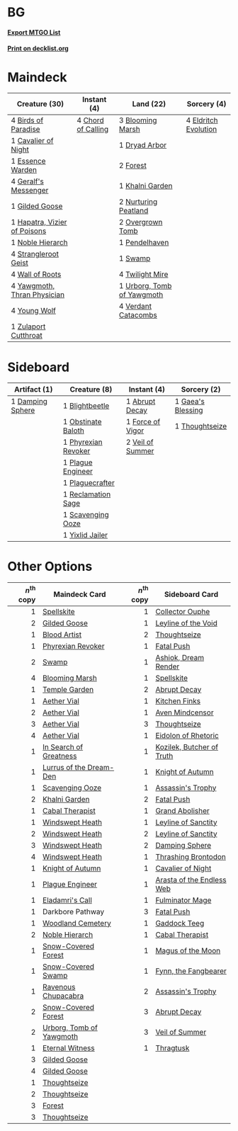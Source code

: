 # BG

#### [Export MTGO List](../collection/BG/BG.txt)
#### [Print on decklist.org](http://decklist.org/?deckmain=4%09Birds%20of%20Paradise%0A3%09Blooming%20Marsh%0A1%09Cavalier%20of%20Night%0A4%09Chord%20of%20Calling%0A1%09Dryad%20Arbor%0A4%09Eldritch%20Evolution%0A1%09Essence%20Warden%0A2%09Forest%0A4%09Geralf's%20Messenger%0A1%09Gilded%20Goose%0A1%09Hapatra,%20Vizier%20of%20Poisons%0A1%09Khalni%20Garden%0A1%09Noble%20Hierarch%0A2%09Nurturing%20Peatland%0A2%09Overgrown%20Tomb%0A1%09Pendelhaven%0A4%09Strangleroot%20Geist%0A1%09Swamp%0A4%09Twilight%20Mire%0A1%09Urborg,%20Tomb%20of%20Yawgmoth%0A4%09Verdant%20Catacombs%0A4%09Wall%20of%20Roots%0A4%09Yawgmoth,%20Thran%20Physician%0A4%09Young%20Wolf%0A1%09Zulaport%20Cutthroat&deckside=1%09Abrupt%20Decay%0A1%09Blightbeetle%0A1%09Damping%20Sphere%0A1%09Force%20of%20Vigor%0A1%09Gaea's%20Blessing%0A1%09Obstinate%20Baloth%0A1%09Phyrexian%20Revoker%0A1%09Plague%20Engineer%0A1%09Plaguecrafter%0A1%09Reclamation%20Sage%0A1%09Scavenging%20Ooze%0A1%09Thoughtseize%0A2%09Veil%20of%20Summer%0A1%09Yixlid%20Jailer)
# Maindeck

|                                             Creature (30)                                             |                                         Instant (4)                                         |                                              Land (22)                                              |                                          Sorcery (4)                                          |
|-------------------------------------------------------------------------------------------------------|---------------------------------------------------------------------------------------------|-----------------------------------------------------------------------------------------------------|-----------------------------------------------------------------------------------------------|
|4 [Birds of Paradise](http://gatherer.wizards.com/Pages/Card/Details.aspx?multiverseid=129906)         |4 [Chord of Calling](http://gatherer.wizards.com/Pages/Card/Details.aspx?multiverseid=383209)|3 [Blooming Marsh](http://gatherer.wizards.com/Pages/Card/Details.aspx?multiverseid=417816)          |4 [Eldritch Evolution](http://gatherer.wizards.com/Pages/Card/Details.aspx?multiverseid=414456)|
|1 [Cavalier of Night](http://gatherer.wizards.com/Pages/Card/Details.aspx?multiverseid=466848)         |                                                                                             |1 [Dryad Arbor](http://gatherer.wizards.com/Pages/Card/Details.aspx?multiverseid=136196)             |                                                                                               |
|1 [Essence Warden](http://gatherer.wizards.com/Pages/Card/Details.aspx?multiverseid=389505)            |                                                                                             |2 [Forest](http://gatherer.wizards.com/Pages/Card/Details.aspx?multiverseid=439860)                  |                                                                                               |
|4 [Geralf's Messenger](http://gatherer.wizards.com/Pages/Card/Details.aspx?multiverseid=243250)        |                                                                                             |1 [Khalni Garden](http://gatherer.wizards.com/Pages/Card/Details.aspx?multiverseid=220535)           |                                                                                               |
|1 [Gilded Goose](http://gatherer.wizards.com/Pages/Card/Details.aspx?multiverseid=473122)              |                                                                                             |2 [Nurturing Peatland](http://gatherer.wizards.com/Pages/Card/Details.aspx?multiverseid=464192)      |                                                                                               |
|1 [Hapatra, Vizier of Poisons](http://gatherer.wizards.com/Pages/Card/Details.aspx?multiverseid=426901)|                                                                                             |2 [Overgrown Tomb](http://gatherer.wizards.com/Pages/Card/Details.aspx?multiverseid=405103)          |                                                                                               |
|1 [Noble Hierarch](http://gatherer.wizards.com/Pages/Card/Details.aspx?multiverseid=179434)            |                                                                                             |1 [Pendelhaven](http://gatherer.wizards.com/Pages/Card/Details.aspx?multiverseid=442233)             |                                                                                               |
|4 [Strangleroot Geist](http://gatherer.wizards.com/Pages/Card/Details.aspx?multiverseid=262671)        |                                                                                             |1 [Swamp](http://gatherer.wizards.com/Pages/Card/Details.aspx?multiverseid=439858)                   |                                                                                               |
|4 [Wall of Roots](http://gatherer.wizards.com/Pages/Card/Details.aspx?multiverseid=220566)             |                                                                                             |4 [Twilight Mire](http://gatherer.wizards.com/Pages/Card/Details.aspx?multiverseid=442237)           |                                                                                               |
|4 [Yawgmoth, Thran Physician](http://gatherer.wizards.com/Pages/Card/Details.aspx?multiverseid=464065) |                                                                                             |1 [Urborg, Tomb of Yawgmoth](http://gatherer.wizards.com/Pages/Card/Details.aspx?multiverseid=383425)|                                                                                               |
|4 [Young Wolf](http://gatherer.wizards.com/Pages/Card/Details.aspx?multiverseid=262872)                |                                                                                             |4 [Verdant Catacombs](http://gatherer.wizards.com/Pages/Card/Details.aspx?multiverseid=405113)       |                                                                                               |
|1 [Zulaport Cutthroat](http://gatherer.wizards.com/Pages/Card/Details.aspx?multiverseid=442106)        |                                                                                             |                                                                                                     |                                                                                               |


# Sideboard

|                                       Artifact (1)                                        |                                         Creature (8)                                         |                                        Instant (4)                                        |                                        Sorcery (2)                                         |
|-------------------------------------------------------------------------------------------|----------------------------------------------------------------------------------------------|-------------------------------------------------------------------------------------------|--------------------------------------------------------------------------------------------|
|1 [Damping Sphere](http://gatherer.wizards.com/Pages/Card/Details.aspx?multiverseid=443101)|1 [Blightbeetle](http://gatherer.wizards.com/Pages/Card/Details.aspx?multiverseid=466841)     |1 [Abrupt Decay](http://gatherer.wizards.com/Pages/Card/Details.aspx?multiverseid=456061)  |1 [Gaea's Blessing](http://gatherer.wizards.com/Pages/Card/Details.aspx?multiverseid=417433)|
|                                                                                           |1 [Obstinate Baloth](http://gatherer.wizards.com/Pages/Card/Details.aspx?multiverseid=438745) |1 [Force of Vigor](http://gatherer.wizards.com/Pages/Card/Details.aspx?multiverseid=464113)|1 [Thoughtseize](http://gatherer.wizards.com/Pages/Card/Details.aspx?multiverseid=438676)   |
|                                                                                           |1 [Phyrexian Revoker](http://gatherer.wizards.com/Pages/Card/Details.aspx?multiverseid=383343)|2 [Veil of Summer](http://gatherer.wizards.com/Pages/Card/Details.aspx?multiverseid=466952)|                                                                                            |
|                                                                                           |1 [Plague Engineer](http://gatherer.wizards.com/Pages/Card/Details.aspx?multiverseid=464049)  |                                                                                           |                                                                                            |
|                                                                                           |1 [Plaguecrafter](http://gatherer.wizards.com/Pages/Card/Details.aspx?multiverseid=452832)    |                                                                                           |                                                                                            |
|                                                                                           |1 [Reclamation Sage](http://gatherer.wizards.com/Pages/Card/Details.aspx?multiverseid=389651) |                                                                                           |                                                                                            |
|                                                                                           |1 [Scavenging Ooze](http://gatherer.wizards.com/Pages/Card/Details.aspx?multiverseid=420783)  |                                                                                           |                                                                                            |
|                                                                                           |1 [Yixlid Jailer](http://gatherer.wizards.com/Pages/Card/Details.aspx?multiverseid=130702)    |                                                                                           |                                                                                            |


# Other Options

|*n*<sup>th</sup> copy|                                           Maindeck Card                                           |*n*<sup>th</sup> copy|                                           Sideboard Card                                           |
|--------------------:|---------------------------------------------------------------------------------------------------|--------------------:|----------------------------------------------------------------------------------------------------|
|                    1|[Spellskite](http://gatherer.wizards.com/Pages/Card/Details.aspx?multiverseid=397743)              |                    1|[Collector Ouphe](http://gatherer.wizards.com/Pages/Card/Details.aspx?multiverseid=464107)          |
|                    2|[Gilded Goose](http://gatherer.wizards.com/Pages/Card/Details.aspx?multiverseid=473122)            |                    1|[Leyline of the Void](http://gatherer.wizards.com/Pages/Card/Details.aspx?multiverseid=107682)      |
|                    1|[Blood Artist](http://gatherer.wizards.com/Pages/Card/Details.aspx?multiverseid=240178)            |                    2|[Thoughtseize](http://gatherer.wizards.com/Pages/Card/Details.aspx?multiverseid=438676)             |
|                    1|[Phyrexian Revoker](http://gatherer.wizards.com/Pages/Card/Details.aspx?multiverseid=383343)       |                    1|[Fatal Push](http://gatherer.wizards.com/Pages/Card/Details.aspx?multiverseid=423724)               |
|                    2|[Swamp](http://gatherer.wizards.com/Pages/Card/Details.aspx?multiverseid=439858)                   |                    1|[Ashiok, Dream Render](http://gatherer.wizards.com/Pages/Card/Details.aspx?multiverseid=461155)     |
|                    4|[Blooming Marsh](http://gatherer.wizards.com/Pages/Card/Details.aspx?multiverseid=417816)          |                    1|[Spellskite](http://gatherer.wizards.com/Pages/Card/Details.aspx?multiverseid=397743)               |
|                    1|[Temple Garden](http://gatherer.wizards.com/Pages/Card/Details.aspx?multiverseid=405112)           |                    2|[Abrupt Decay](http://gatherer.wizards.com/Pages/Card/Details.aspx?multiverseid=456061)             |
|                    1|[Aether Vial](http://gatherer.wizards.com/Pages/Card/Details.aspx?multiverseid=48146)              |                    1|[Kitchen Finks](http://gatherer.wizards.com/Pages/Card/Details.aspx?multiverseid=370458)            |
|                    2|[Aether Vial](http://gatherer.wizards.com/Pages/Card/Details.aspx?multiverseid=48146)              |                    1|[Aven Mindcensor](http://gatherer.wizards.com/Pages/Card/Details.aspx?multiverseid=426707)          |
|                    3|[Aether Vial](http://gatherer.wizards.com/Pages/Card/Details.aspx?multiverseid=48146)              |                    3|[Thoughtseize](http://gatherer.wizards.com/Pages/Card/Details.aspx?multiverseid=438676)             |
|                    4|[Aether Vial](http://gatherer.wizards.com/Pages/Card/Details.aspx?multiverseid=48146)              |                    1|[Eidolon of Rhetoric](http://gatherer.wizards.com/Pages/Card/Details.aspx?multiverseid=380409)      |
|                    1|[In Search of Greatness](http://gatherer.wizards.com/Pages/Card/Details.aspx?multiverseid=503791)  |                    1|[Kozilek, Butcher of Truth](http://gatherer.wizards.com/Pages/Card/Details.aspx?multiverseid=397668)|
|                    1|[Lurrus of the Dream-Den](http://gatherer.wizards.com/Pages/Card/Details.aspx?multiverseid=479746) |                    1|[Knight of Autumn](http://gatherer.wizards.com/Pages/Card/Details.aspx?multiverseid=452933)         |
|                    1|[Scavenging Ooze](http://gatherer.wizards.com/Pages/Card/Details.aspx?multiverseid=420783)         |                    1|[Assassin's Trophy](http://gatherer.wizards.com/Pages/Card/Details.aspx?multiverseid=452902)        |
|                    2|[Khalni Garden](http://gatherer.wizards.com/Pages/Card/Details.aspx?multiverseid=220535)           |                    2|[Fatal Push](http://gatherer.wizards.com/Pages/Card/Details.aspx?multiverseid=423724)               |
|                    1|[Cabal Therapist](http://gatherer.wizards.com/Pages/Card/Details.aspx?multiverseid=464029)         |                    1|[Grand Abolisher](http://gatherer.wizards.com/Pages/Card/Details.aspx?multiverseid=389538)          |
|                    1|[Windswept Heath](http://gatherer.wizards.com/Pages/Card/Details.aspx?multiverseid=405115)         |                    1|[Leyline of Sanctity](http://gatherer.wizards.com/Pages/Card/Details.aspx?multiverseid=204993)      |
|                    2|[Windswept Heath](http://gatherer.wizards.com/Pages/Card/Details.aspx?multiverseid=405115)         |                    2|[Leyline of Sanctity](http://gatherer.wizards.com/Pages/Card/Details.aspx?multiverseid=204993)      |
|                    3|[Windswept Heath](http://gatherer.wizards.com/Pages/Card/Details.aspx?multiverseid=405115)         |                    2|[Damping Sphere](http://gatherer.wizards.com/Pages/Card/Details.aspx?multiverseid=443101)           |
|                    4|[Windswept Heath](http://gatherer.wizards.com/Pages/Card/Details.aspx?multiverseid=405115)         |                    1|[Thrashing Brontodon](http://gatherer.wizards.com/Pages/Card/Details.aspx?multiverseid=456570)      |
|                    1|[Knight of Autumn](http://gatherer.wizards.com/Pages/Card/Details.aspx?multiverseid=452933)        |                    1|[Cavalier of Night](http://gatherer.wizards.com/Pages/Card/Details.aspx?multiverseid=466848)        |
|                    1|[Plague Engineer](http://gatherer.wizards.com/Pages/Card/Details.aspx?multiverseid=464049)         |                    1|[Arasta of the Endless Web](http://gatherer.wizards.com/Pages/Card/Details.aspx?multiverseid=476416)|
|                    1|[Eladamri's Call](http://gatherer.wizards.com/Pages/Card/Details.aspx?multiverseid=442192)         |                    1|[Fulminator Mage](http://gatherer.wizards.com/Pages/Card/Details.aspx?multiverseid=397686)          |
|                    1|Darkbore Pathway                                                                                   |                    3|[Fatal Push](http://gatherer.wizards.com/Pages/Card/Details.aspx?multiverseid=423724)               |
|                    1|[Woodland Cemetery](http://gatherer.wizards.com/Pages/Card/Details.aspx?multiverseid=443136)       |                    1|[Gaddock Teeg](http://gatherer.wizards.com/Pages/Card/Details.aspx?multiverseid=140188)             |
|                    2|[Noble Hierarch](http://gatherer.wizards.com/Pages/Card/Details.aspx?multiverseid=179434)          |                    1|[Cabal Therapist](http://gatherer.wizards.com/Pages/Card/Details.aspx?multiverseid=464029)          |
|                    1|[Snow-Covered Forest](http://gatherer.wizards.com/Pages/Card/Details.aspx?multiverseid=121192)     |                    1|[Magus of the Moon](http://gatherer.wizards.com/Pages/Card/Details.aspx?multiverseid=136152)        |
|                    1|[Snow-Covered Swamp](http://gatherer.wizards.com/Pages/Card/Details.aspx?multiverseid=121256)      |                    1|[Fynn, the Fangbearer](http://gatherer.wizards.com/Pages/Card/Details.aspx?multiverseid=503784)     |
|                    1|[Ravenous Chupacabra](http://gatherer.wizards.com/Pages/Card/Details.aspx?multiverseid=442093)     |                    2|[Assassin's Trophy](http://gatherer.wizards.com/Pages/Card/Details.aspx?multiverseid=452902)        |
|                    2|[Snow-Covered Forest](http://gatherer.wizards.com/Pages/Card/Details.aspx?multiverseid=121192)     |                    3|[Abrupt Decay](http://gatherer.wizards.com/Pages/Card/Details.aspx?multiverseid=456061)             |
|                    2|[Urborg, Tomb of Yawgmoth](http://gatherer.wizards.com/Pages/Card/Details.aspx?multiverseid=383425)|                    3|[Veil of Summer](http://gatherer.wizards.com/Pages/Card/Details.aspx?multiverseid=466952)           |
|                    1|[Eternal Witness](http://gatherer.wizards.com/Pages/Card/Details.aspx?multiverseid=51628)          |                    1|[Thragtusk](http://gatherer.wizards.com/Pages/Card/Details.aspx?multiverseid=430614)                |
|                    3|[Gilded Goose](http://gatherer.wizards.com/Pages/Card/Details.aspx?multiverseid=473122)            |                     |                                                                                                    |
|                    4|[Gilded Goose](http://gatherer.wizards.com/Pages/Card/Details.aspx?multiverseid=473122)            |                     |                                                                                                    |
|                    1|[Thoughtseize](http://gatherer.wizards.com/Pages/Card/Details.aspx?multiverseid=438676)            |                     |                                                                                                    |
|                    2|[Thoughtseize](http://gatherer.wizards.com/Pages/Card/Details.aspx?multiverseid=438676)            |                     |                                                                                                    |
|                    3|[Forest](http://gatherer.wizards.com/Pages/Card/Details.aspx?multiverseid=439860)                  |                     |                                                                                                    |
|                    3|[Thoughtseize](http://gatherer.wizards.com/Pages/Card/Details.aspx?multiverseid=438676)            |                     |                                                                                                    |


